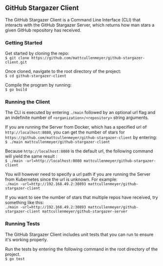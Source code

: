 ## GitHub Stargazer Client

The GitHub Stargazer Client is a Command Line Interface (CLI) that interacts with the GitHub Stargazer Server, which returns how man stars a given GitHub repository has received.  

### Getting Started

Get started by cloning the repo:  
`$ git clone https://github.com/mattcullenmeyer/github-stargazer-client.git`  

Once cloned, navigate to the root directory of the project:   
`$ cd github-stargazer-client`  

Compile the program by running:  
`$ go build`  

### Running the Client

The CLI is executed by entering `./main` followed by an optional url flag and an indefinite number of `<organization>/<repository>` string arguments.   

If you are running the Server from Docker, which has a specified url of `http://localhost:8080`, you can get the number of stars for `https://github.com/mattcullenmeyer/github-stargazer-client` by entering:  
`$ ./main mattcullenmeyer/github-stargazer-client`  

Because `http://localhost:8080` is the default url, the following command will yield the same result :  
`$ ./main -url=http://localhost:8080 mattcullenmeyer/github-stargazer-client`  

You will however need to specify a url path if you are running the Server from Kubernetes since the url is unknown. For example:  
`./main -url=http://192.168.49.2:30893 mattcullenmeyer/github-stargazer-client`  

If you want to see the number of stars that multiple repos have received, try something like this:  
`./main -url=http://192.168.49.2:30893 mattcullenmeyer/github-stargazer-client mattcullenmeyer/github-stargazer-server` 

### Running Tests

The GitHub Stargazer Client includes unit tests that you can run to ensure it's working properly.  

Run the tests by entering the following command in the root directory of the project.  
`$ go test`